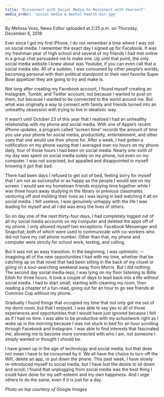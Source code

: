 ```yaml
---
title: 'Disconnect with Social Media to Reconnect with Yourself'
media_order: 'social media & mental health-min.jpg'
---
```


By Melissa Voss, News Editor uploaded at 2:25 p.m. on Thursday, December 6, 2018

Ever since I got my first iPhone, I do not remember a time where I was not on social media. I remember the exact day I signed up for Facebook. It was my freshman year of high school and several of my friends I had met online in a group chat persuaded me to make one. Up until that point, the only social media website I knew about was Youtube, if you can even call that a social media site. All of a sudden, I was consumed by other people’s worlds, becoming personal with their political standpoint or their next favorite Super Bowl appetizer they are going to try and make is.

Not long after creating my Facebook account, I found myself creating an Instagram, Tumblr, and Twitter account; not because I wanted to post on them, but because I wanted to be connected to the world around me.  But what was originally a way to connect with family and friends turned into an unhealthy obsession with trying to live in idealistic way.

It wasn’t until October 23 of this year that I realized I had an unhealthy relationship with my phone and social media. With one of Apple’s recent iPhone updates, a program called “screen time” records the amount of time you use your phone for social media, productivity, entertainment, and other uses that one would use their phone for. After a week, I had gotten a notification on my phone saying that I averaged over six hours on my phone daily, four of those hours I had been on social media. Nearly one-sixth of my day was spent on social media solely on my phone, not even on my computer. I was not surprised, but appalled and disappointed in myself knowing it got that bad.  

There had been days I refused to get out of bed, feeling sorry for myself that I am not as successful or as happy as the people I would see on my screen. I would see my hometown friends enjoying time together while I was three hours away studying in the library or previous classmates venturing off and molding their lives as I was laying in bed watching it all on social media. I felt useless; I was genuinely unhappy with the life I was leading for myself and all I did was envy the lives of others.

So on day one of the next thirty-four days, I had completely logged out of all my social media accounts on my computer and deleted the apps off of my phone. I only allowed myself two exceptions: Facebook Messenger and Snapchat; both of which were used to communicate with co-workers who did not have my cell phone number. Other than that, my phone and computer were strictly for school work, texting, and calling.

But it was not an easy transition. In the beginning, I was optimistic — imagining all of the new opportunities I had with my time, whether that be catching up on that novel that had been sitting in the back of my closet or going on a soul-searching weekend away from Morris. But I did nothing. The second day social media-less, I was lying on my floor listening to Billie Eilish for three hours.  It took a couple of days to lead back into a life without social media.  I had to start small; starting with cleaning my room, then reading a chapter of a fun-read, going out for an hour to go see friends at Common Cup without my phone.  

Gradually I found things that occupied my time that not only got me out of my dorm room, but that I enjoyed. I was able to say yes to all of those experiences and opportunities that I would have just ignored because I felt as if I had no time. I was able to be productive with my schoolwork right as I woke up in the morning because I was not stuck in bed for an hour scrolling through Facebook and Instagram. I was able to find interests that fascinated me, allowing me to become more connected with who I am, not someone I simply wanted or thought I should be.

I have grown up in the age of technology and social media, but that does not mean I have to be consumed by it. We all have the choice to turn off the Wifi, delete an app, or put down the phone. This past week, I have slowly re-introduced myself to social media, but I have lost the desire to sit down and scroll. I found that unplugging from social media was the best thing I could have done for my self-esteem and my own happiness. And I urge others to do the same, even if it is just for a day.

_Photo on top courtesy of Google Images_